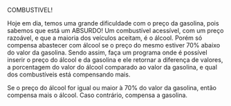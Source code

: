 COMBUSTIVEL!

Hoje em dia, temos uma grande dificuldade com o preço da gasolina, pois sabemos que está um ABSURDO!
Um combustível acessível, com um preço razoável, e que a maioria dos veículos aceitam, é o
álcool. Porém só compensa abastecer com álcool se o preço do mesmo estiver 70% abaixo do valor
da gasolina. Sendo assim, faça um programa onde é possível inserir o preço do álcool e da gasolina
e ele retornar a diferença de valores, a porcentagem do valor do álcool comparado ao valor da gasolina, e qual dos combustíveis está compensando mais.

Se o preço do álcool for igual ou maior à 70% do valor da gasolina, então compensa mais o álcool.
Caso contrário, compensa a gasolina.
